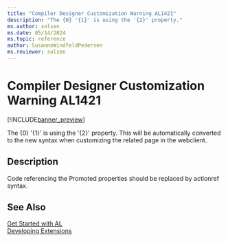 ```yaml
---
title: "Compiler Designer Customization Warning AL1421"
description: "The {0} '{1}' is using the '{2}' property."
ms.author: solsen
ms.date: 05/14/2024
ms.topic: reference
author: SusanneWindfeldPedersen
ms.reviewer: solsen
---
```

[//]: # (START>DO_NOT_EDIT)
[//]: # (IMPORTANT:Do not edit any of the content between here and the END>DO_NOT_EDIT.)
[//]: # (Any modifications should be made in the .xml files in the ModernDev repo.)
# Compiler Designer Customization Warning AL1421

[!INCLUDE[banner_preview](../includes/banner_preview.md)]

The {0} '{1}' is using the '{2}' property. This will be automatically converted to the new syntax when customizing the related page in the webclient.


## Description
Code referencing the Promoted properties should be replaced by actionref syntax.  

[//]: # (IMPORTANT: END>DO_NOT_EDIT)
## See Also  
[Get Started with AL](../devenv-get-started.md)  
[Developing Extensions](../devenv-dev-overview.md)  